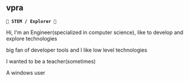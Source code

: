 <span>

## vpra

**`🌱 STEM / Explorer 🔭`**

Hi, I'm an Engineer(specialized in computer science), like to develop and explore technologies  

big fan of developer tools and I like low level technologies  

I wanted to be a teacher(sometimes)  

A windows user  

<span>

<!-- to do:

about myself -> in react, angular, svelete, 2d game, 3d game, flutter

my interested projects -->
